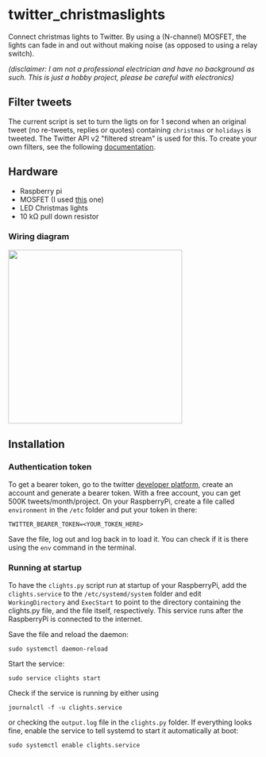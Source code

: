 # twitter_christmaslights
Connect christmas lights to Twitter. By using a (N-channel) MOSFET, the lights can fade in and out without making noise (as opposed to using a relay switch).

*(disclaimer: I am not a professional electrician and have no background as such. This is just a hobby project, please be careful with electronics)*

## Filter tweets
The current script is set to turn the ligts on for 1 second when an original tweet (no re-tweets, replies or quotes) containing `christmas` or `holidays` is tweeted. The Twitter API v2 "filtered stream" is used for this. To create your own filters, see the following [documentation](https://developer.twitter.com/en/docs/twitter-api/tweets/filtered-stream/integrate/build-a-rule).

## Hardware
- Raspberry pi
- MOSFET (I used [this](https://nl.aliexpress.com/item/32328363970.html) one)
- LED Christmas lights
- 10 kΩ pull down resistor

### Wiring diagram
<img src=https://user-images.githubusercontent.com/105346709/201608458-3d2f7a85-f807-47a7-acec-53aba00d8855.png width="350">

## Installation
### Authentication token
To get a bearer token, go to the twitter [developer platform](https://developer.twitter.com), create an account and generate a bearer token. With a free account, you can get 500K tweets/month/project. On your RaspberryPi, create a file called `environment` in the `/etc` folder and put your token in there:
```
TWITTER_BEARER_TOKEN=<YOUR_TOKEN_HERE>
```  
Save the file, log out and log back in to load it. You can check if it is there using the `env` command in the terminal.

### Running at startup
To have the `clights.py` script run at startup of your RaspberryPi, add the `clights.service` to the `/etc/systemd/system` folder and edit `WorkingDirectory` and `ExecStart` to point to the directory containing the clights.py file, and the file itself, respectively. This service runs after the RaspberryPi is connected to the internet.

Save the file and reload the daemon:
```
sudo systemctl daemon-reload
```

Start the service:
```
sudo service clights start
```

Check if the service is running by either using 
```
journalctl -f -u clights.service
``` 
or checking the `output.log` file in the `clights.py` folder.
If everything looks fine, enable the service to tell systemd to start it automatically at boot:
```
sudo systemctl enable clights.service
```
